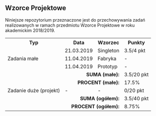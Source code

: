 ## Wzorce Projektowe

Niniejsze repozytorium przeznaczone jest do przechowywania
zadań realizowanych w ramach przedmiotu Wzorce Projektowe
w roku akademickim 2018/2019.

<table>
  <tr>
    <th>Typ</th>
    <th>Data</th>
    <th>Wzorzec</th>
    <th>Punkty</th>
  </tr>
  <tr>
    <td rowspan="3">Zadania małe</td>
    <td>21.03.2019</td>
    <td>Singleton</td>
    <td>3.5/4 pkt</td>
  </tr>
  <tr>
    <td>11.04.2019</td>
    <td>Fabryka</td>
    <td>-</td>
  </tr>
  <tr>
    <td>11.04.2019</td>
    <td>Prototyp</td>
    <td>-</td>
  </tr>
  <tr>
    <td colspan="3" align="right"><b>SUMA (małe):</b></td>
    <td>3.5/20 pkt</td>
  </tr>
  <tr>
    <td colspan="3" align="right"><b>PROCENT (małe):</b></td>
    <td>17.5%</td>
  </tr>
  <tr>
    <td>Zadanie duże (projekt)</td>
    <td>-</td>
    <td>-</td>
    <td>0/20 pkt</td>
  </tr>
  <tr>
    <td colspan="3" align="right"><b>SUMA (ogółem):</b></td>
    <td>3.5/40 pkt</td>
  </tr>
  <tr>
    <td colspan="3" align="right"><b>PROCENT (ogółem):</b></td>
    <td>8.75%</td>
  </tr>
</table>
